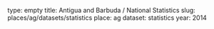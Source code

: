 type: empty
title: Antigua and Barbuda / National Statistics
slug: places/ag/datasets/statistics
place: ag
dataset: statistics
year: 2014

